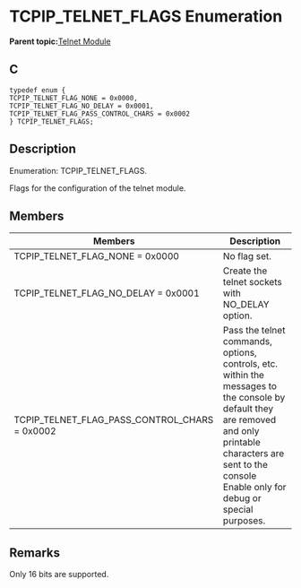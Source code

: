 # TCPIP\_TELNET\_FLAGS Enumeration

**Parent topic:**[Telnet Module](GUID-B0FCC6E9-74D8-443B-8F61-7317500EEFF3.md)

## C

```
typedef enum {
TCPIP_TELNET_FLAG_NONE = 0x0000,
TCPIP_TELNET_FLAG_NO_DELAY = 0x0001,
TCPIP_TELNET_FLAG_PASS_CONTROL_CHARS = 0x0002
} TCPIP_TELNET_FLAGS;
```

## Description

Enumeration: TCPIP\_TELNET\_FLAGS.

Flags for the configuration of the telnet module.

## Members

|Members|Description|
|-------|-----------|
|TCPIP\_TELNET\_FLAG\_NONE = 0x0000|No flag set.|
|TCPIP\_TELNET\_FLAG\_NO\_DELAY = 0x0001|Create the telnet sockets with NO\_DELAY option.|
|TCPIP\_TELNET\_FLAG\_PASS\_CONTROL\_CHARS = 0x0002|Pass the telnet commands, options, controls, etc. within the messages to the console by default they are removed and only printable characters are sent to the console Enable only for debug or special purposes.|

## Remarks

Only 16 bits are supported.

